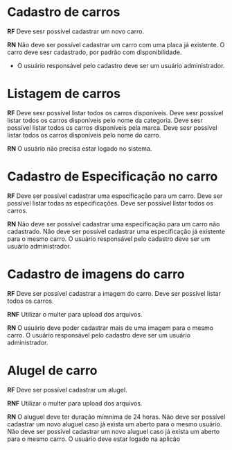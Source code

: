 # Cadastro de carros

**RF**
Deve sesr possível cadastrar um novo carro.

**RN** 
Não deve ser possível cadastrar um carro com uma placa já existente.
O carro deve sesr cadastrado, por padrão com disponibilidade.
* O usuário responsável pelo cadastro deve ser um usuário administrador.

# Listagem de carros

**RF**
Deve sesr possível listar todos os carros disponíveis.
Deve sesr possível listar todos os carros disponíveis pelo nome da categoria.
Deve sesr possível listar todos os carros disponíveis pela marca.
Deve sesr possível listar todos os carros disponíveis pelo nome do carro.

**RN** 
O usuário não precisa estar logado no sistema.

# Cadastro de Especificação no carro

**RF**
Deve ser possível cadastrar uma especificação para um carro.
Deve ser possível listar todas as especificações.
Deve ser possível listar todos os carros.

**RN** 
Não deve ser possível cadastrar uma especificação para um carro não cadastrado.
Não deve ser possível cadastrar uma especificação já existente para o mesmo carro.
O usuário responsável pelo cadastro deve ser um usuário administrador.

# Cadastro de imagens do carro

**RF**
Deve ser possível cadastrar a imagem do carro.
Deve ser possível listar todos os carros.

**RNF**
Utilizar o multer para upload dos arquivos.

**RN** 
O usuário deve poder cadastrar mais de uma imagem para o mesmo carro.
O usuário responsável pelo cadastro deve ser um usuário administrador.

# Alugel de carro

**RF**
Deve ser possível cadastrar um alugel.

**RNF**
Utilizar o multer para upload dos arquivos.

**RN** 
O aluguel deve ter duração mímnima de 24 horas.
Não deve ser possível cadastrar um novo aluguel caso já exista um aberto para o mesmo usuário.
Não deve ser possível cadastrar um novo aluguel caso já exista um aberto para o mesmo carro.
O usuário deve estar logado na aplicão
